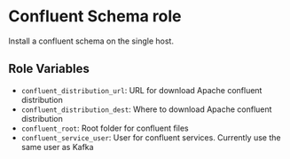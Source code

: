 # Confluent Schema role
Install a confluent schema on the single host.

## Role Variables

* `confluent_distribution_url`: URL for download Apache confluent distribution
* `confluent_distribution_dest`: Where to download Apache confluent distribution
* `confluent_root`: Root folder for confluent files
* `confluent_service_user`: User for confluent services. Currently use the same user as Kafka


